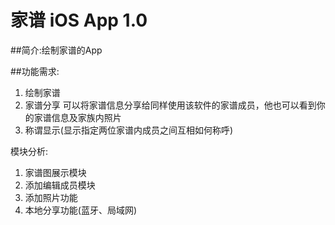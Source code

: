 # 家谱 iOS App 1.0

##简介:绘制家谱的App

##功能需求:
1. 绘制家谱
2. 家谱分享
    可以将家谱信息分享给同样使用该软件的家谱成员，他也可以看到你的家谱信息及家族内照片
3. 称谓显示(显示指定两位家谱内成员之间互相如何称呼)

模块分析:
1. 家谱图展示模块
2. 添加编辑成员模块
3. 添加照片功能
4. 本地分享功能(蓝牙、局域网)